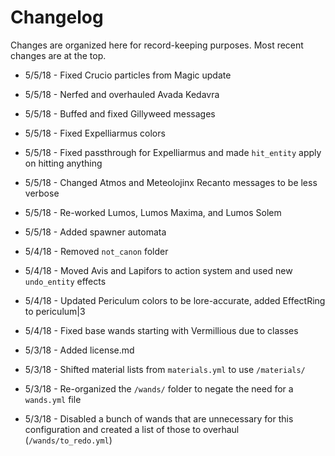 # Changelog

Changes are organized here for record-keeping purposes. Most recent changes are at the top.

* 5/5/18 - Fixed Crucio particles from Magic update
* 5/5/18 - Nerfed and overhauled Avada Kedavra
* 5/5/18 - Buffed and fixed Gillyweed messages
* 5/5/18 - Fixed Expelliarmus colors
* 5/5/18 - Fixed passthrough for Expelliarmus and made `hit_entity` apply on hitting anything
* 5/5/18 - Changed Atmos and Meteolojinx Recanto messages to be less verbose
* 5/5/18 - Re-worked Lumos, Lumos Maxima, and Lumos Solem
* 5/5/18 - Added spawner automata

* 5/4/18 - Removed `not_canon` folder
* 5/4/18 - Moved Avis and Lapifors to action system and used new `undo_entity` effects
* 5/4/18 - Updated Periculum colors to be lore-accurate, added EffectRing to periculum|3
* 5/4/18 - Fixed base wands starting with Vermillious due to classes

* 5/3/18 - Added license.md
* 5/3/18 - Shifted material lists from `materials.yml` to use `/materials/`
* 5/3/18 - Re-organized the `/wands/` folder to negate the need for a `wands.yml` file
* 5/3/18 - Disabled a bunch of wands that are unnecessary for this configuration and created a list of those to overhaul (`/wands/to_redo.yml`)
